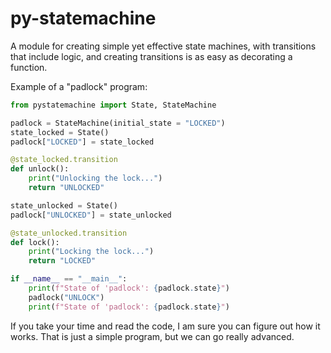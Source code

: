 # py-statemachine
A module for creating simple yet effective state machines, with transitions that include logic, and creating transitions is as easy as decorating a function.


Example of a "padlock" program:
```py 
from pystatemachine import State, StateMachine

padlock = StateMachine(initial_state = "LOCKED")
state_locked = State()
padlock["LOCKED"] = state_locked

@state_locked.transition
def unlock():
    print("Unlocking the lock...")
    return "UNLOCKED" 

state_unlocked = State()
padlock["UNLOCKED"] = state_unlocked

@state_unlocked.transition
def lock():
    print("Locking the lock...")
    return "LOCKED"

if __name__ == "__main__":
    print(f"State of 'padlock': {padlock.state}")
    padlock("UNLOCK")
    print(f"State of 'padlock': {padlock.state}")
```

If you take your time and read the code, I am sure you can figure out how it works. That is just a simple program, but we can go really advanced.

